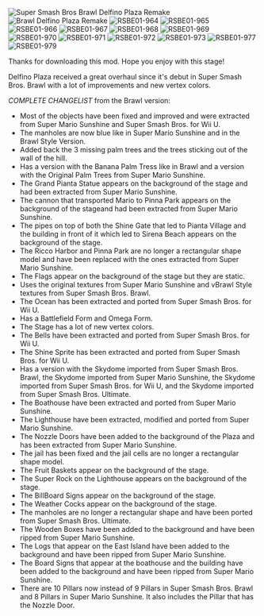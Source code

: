 ![Super Smash Bros  Brawl Delfino Plaza Remake](https://github.com/user-attachments/assets/eeb3b259-ea16-433a-9e76-7d0e178eb7bf)
![Brawl Delfino Plaza Remake](https://github.com/user-attachments/assets/3108f9c7-5f3a-4d2b-b7a5-1685de904a18)
![RSBE01-964](https://github.com/user-attachments/assets/3897cf5f-3249-422d-aedb-5b2a114ef8da)
![RSBE01-965](https://github.com/user-attachments/assets/7763a5f9-da95-43f1-a08f-d55b644fefa4)
![RSBE01-966](https://github.com/user-attachments/assets/daee7f96-5d21-46f9-b54d-034583dd92d2)
![RSBE01-967](https://github.com/user-attachments/assets/f4ec7234-677a-42b8-94e4-4b300377db05)
![RSBE01-968](https://github.com/user-attachments/assets/c26793d1-20ec-4f08-a6d8-bd30137f1ccd)
![RSBE01-969](https://github.com/user-attachments/assets/518b4f85-a64c-4e74-aade-fabc877eb09b)
![RSBE01-970](https://github.com/user-attachments/assets/23813b8d-0016-4f88-aa3c-c59e317030e2)
![RSBE01-971](https://github.com/user-attachments/assets/57b83e3f-1391-41a2-9167-a569d0024b77)
![RSBE01-972](https://github.com/user-attachments/assets/798b4469-c833-4360-89d3-e430791f9250)
![RSBE01-973](https://github.com/user-attachments/assets/886a814c-3214-4405-abf5-9078e63838db)
![RSBE01-977](https://github.com/user-attachments/assets/792f5805-91dc-4caf-8d15-dbad128236d5)
![RSBE01-979](https://github.com/user-attachments/assets/e8d353b8-f869-4359-936e-dfb0a6e6156f)

Thanks for downloading this mod. Hope you enjoy with this stage!

Delfino Plaza received a great overhaul since it's debut in Super Smash Bros. Brawl with a lot of improvements and new vertex colors.

*COMPLETE CHANGELIST* from the Brawl version:
- Most of the objects have been fixed and improved and were extracted from Super Mario Sunshine and Super Smash Bros. for Wii U.
- The manholes are now blue like in Super Mario Sunshine and in the Brawl Style Version.
- Added back the 3 missing palm trees and the trees sticking out of the wall of the hill.
- Has a version with the Banana Palm Tress like in Brawl and a version with the Original Palm Trees from Super Mario Sunshine.
- The Grand Pianta Statue appears on the background of the stage and had been extracted from Super Mario Sunshine.
- The cannon that transported Mario to Pinna Park appears on the background of the stageand had been extracted from Super Mario Sunshine.
- The pipes on top of both the Shine Gate that led to Pianta Village and the building in front of it which led to Sirena Beach appears on the background of the stage.
- The Ricco Harbor and Pinna Park are no longer a rectangular shape model and have been replaced with the ones extracted from Super Mario Sunshine.
- The Flags appear on the background of the stage but they are static.
- Uses the original textures from Super Mario Sunshine and vBrawl Style textures from Super Smash Bros. Brawl.
- The Ocean has been extracted and ported from Super Smash Bros. for Wii U.
- Has a Battlefield Form and Omega Form.
- The Stage has a lot of new vertex colors.
- The Bells have been extracted and ported from Super Smash Bros. for Wii U.
- The Shine Sprite has been extracted and ported from Super Smash Bros. for Wii U.
- Has a version with the Skydome imported from Super Smash Bros. Brawl, the Skydome imported from Super Mario Sunshine, the Skydome imported from Super Smash Bros. for Wii U, and the Skydome imported from Super Smash Bros. Ultimate.
- The Boathouse have been extracted and ported from Super Mario Sunshine.
- The Lighthouse have been extracted, modified and ported from Super Mario Sunshine.
- The Nozzle Doors have been added to the background of the Plaza and has been extracted from Super Mario Sunshine.
- The jail has been fixed and the jail cells are no longer a rectangular shape model.
- The Fruit Baskets appear on the background of the stage.
- The Super Rock on the Lighthouse appears on the background of the stage.
- The BillBoard Signs appear on the background of the stage.
- The Weather Cocks appear on the background of the stage.
- The manholes are no longer a rectangular shape and have been ported from Super Smash Bros. Ultimate.
- The Wooden Boxes have been added to the background and have been ripped from Super Mario Sunshine.
- The Logs that appear on the East Island have been added to the background and have been ripped from Super Mario Sunshine.
- The Board Signs that appear at the boathouse and the building have been added to the background and have been ripped from Super Mario Sunshine.
- There are 10 Pillars now instead of 9 Pillars in Super Smash Bros. Brawl and 8 Pillars in Super Mario Sunshine. It also includes the Pillar that has the Nozzle Door.
